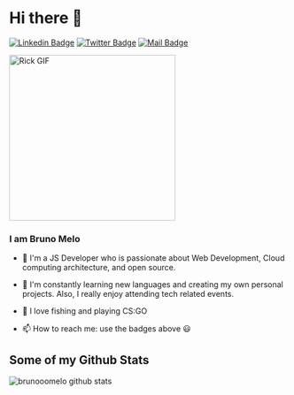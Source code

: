 # Hi there 👋
[![Linkedin Badge](https://img.shields.io/badge/-Bruno%20Melo-blue?style=flat-square&logo=Linkedin&logoColor=white&link=https://www.linkedin.com/in/brunooomelo)](https://www.linkedin.com/in/brunooomelo)
[![Twitter Badge](https://img.shields.io/badge/-@brunooomelo-1ca0f1?style=flat-square&labelColor=1ca0f1&logo=twitter&logoColor=white&link=https://twitter.com/brunooomelo)](https://twitter.com/brunooomelo)
[![Mail Badge](https://img.shields.io/badge/-bruno94@outlook.com-d44638?style=flat-square&logo=Protonmail&logoColor=white&link=mailto:bruno94@outlook.com)](mailto:bruno94@outlook.com)


<a href="https://brunooomelo.com"><img alt="Rick GIF" src="https://media.giphy.com/media/l41JU9pUyosHzWyuQ/giphy.gif" height="300" /></a>

### I am Bruno Melo

- 🔭 I'm a JS Developer who is passionate about Web Development, Cloud computing architecture, and open source.

- 🌱 I'm constantly learning new languages and creating my own personal projects. Also, I really enjoy attending tech related events.

- 🎣 I love fishing and playing CS:GO

- 📫 How to reach me: use the badges above 😃


## Some of my Github Stats
![brunooomelo github stats](https://github-readme-stats.vercel.app/api?username=brunooomelo&show_icons=true)

